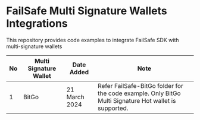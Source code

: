 # FailSafe Multi Signature Wallets Integrations

This repository provides code examples to integrate FailSafe SDK with multi-signature wallets

| No  | Multi Signature Wallet | Date Added    | Note                                                                                                  |
| --- | ---------------------- | ------------- | ----------------------------------------------------------------------------------------------------- |
| 1   | BitGo                  | 21 March 2024 | Refer FailSafe-BitGo folder for the code example. Only BitGo Multi Signature Hot wallet is supported. |
